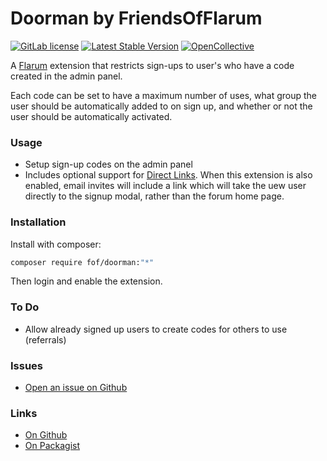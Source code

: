 # Doorman by FriendsOfFlarum

[![GitLab license](https://img.shields.io/badge/license-MIT-blue.svg)](https://github.com/FriendsOfFlarum/doorman/blob/master/LICENSE.md) [![Latest Stable Version](https://img.shields.io/packagist/v/fof/doorman.svg)](https://github.com/FriendsOfFlarum/doorman) [![OpenCollective](https://img.shields.io/badge/opencollective-fof-blue.svg)](https://opencollective.com/fof/donate)

A [Flarum](http://flarum.org) extension that restricts sign-ups to user's who have a code created in the admin panel.

Each code can be set to have a maximum number of uses, what group the user should be automatically added to on sign up, and whether or not the user should be automatically activated.

### Usage

- Setup sign-up codes on the admin panel
- Includes optional support for [Direct Links](https://github.com/FriendsOfFlarum/direct-links). When this extension is also enabled, email invites will include a link which will take the uew user directly to the signup modal, rather than the forum home page.

### Installation

Install with composer:

```bash
composer require fof/doorman:"*"
```

Then login and enable the extension.

### To Do

- Allow already signed up users to create codes for others to use (referrals)

### Issues

- [Open an issue on Github](https://github.com/FriendsOfFlarum/doorman/issues)

### Links

- [On Github](https://github.com/FriendsOfFlarum/doorman)
- [On Packagist](https://packagist.org/packages/fof/doorman)
